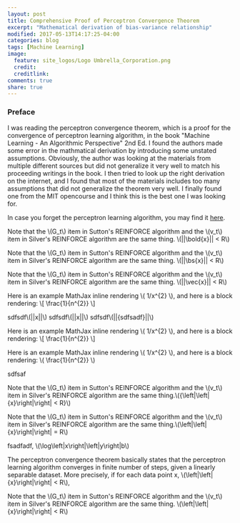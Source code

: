 ```yaml
---
layout: post
title: Comprehensive Proof of Perceptron Convergence Theorem
excerpt: "Mathematical derivation of bias-variance relationship"
modified: 2017-05-13T14:17:25-04:00
categories: blog
tags: [Machine Learning]
image:
  feature: site_logos/Logo Umbrella_Corporation.png
  credit: 
  creditlink: 
comments: true
share: true
---
```


### Preface

I was reading the perceptron convergence theorem, which is a proof for the convergence of perceptron learning algorithm, in the book "Machine Learning - An Algorithmic Perspective" 2nd Ed. I found the authors made some error in the mathmatical derivation by introducing some unstated assumptions. Obviously, the author was looking at the materials from multiple different sources but did not generalize it very well to match his proceeding writings in the book. I then tried to look up the right derivation on the internet, and I found that most of the materials includes too many assumptions that did not generalize the theorem very well. I finally found one from the MIT opencourse and I think this is the best one I was looking for.

In case you forget the perceptron learning algorithm, you may find it [here](/downloads/blog/2017-05-15-Perceptron-Convergence-Theorem/perceptron_learning_algorithm.pdf).

Note that the \\(G_t\\) item in Sutton's REINFORCE algorithm and the \\(v_t\\) item in Silver's REINFORCE algorithm are the same thing. \\(\||\bold{x}\|| < R\\)

Note that the \\(G_t\\) item in Sutton's REINFORCE algorithm and the \\(v_t\\) item in Silver's REINFORCE algorithm are the same thing. \\(\||\bs{x}\|| < R\\)

Note that the \\(G_t\\) item in Sutton's REINFORCE algorithm and the \\(v_t\\) item in Silver's REINFORCE algorithm are the same thing. \\(\||\vec{x}\|| < R\\)











Here is an example MathJax inline rendering \\( 1/x^{2} \\), and here is a block rendering: 
\\[ \frac{1}{n^{2}} \\]


sdfsdf\\(\||x\||\\)
sdfsdf\\(\|\|x\|\|\\)
sdfsdf\\(\|\|{sdfsadf}\|\|\\)


Here is an example MathJax inline rendering \\( 1/x^{2} \\), and here is a block rendering: \\[ \frac{1}{n^{2}} \\]

Here is an example MathJax inline rendering \\( 1/x^{2} \\), and here is a block rendering: \\( \frac{1}{n^{2}} \\)

sdfsaf


Note that the \\(G_t\\) item in Sutton's REINFORCE algorithm and the \\(v_t\\) item in Silver's REINFORCE algorithm are the same thing.\\({\left|\left|\{x}\right|\right| < R}\\)

Note that the \\(G_t\\) item in Sutton's REINFORCE algorithm and the \\(v_t\\) item in Silver's REINFORCE algorithm are the same thing.\\(\left|\left|\{x}\right|\right| = R\\)


fsadfadf, \\(\log\left|x\right|\left|y\right|b\\)



The perceptron convergence theorem basically states that the perceptron learning algorithm converges in finite number of steps, given a linearly separable dataset. More precisely, if for each data point x, \\(\left|\left|\{x}\right|\right| < R\\),



Note that the \\(G_t\\) item in Sutton's REINFORCE algorithm and the \\(v_t\\) item in Silver's REINFORCE algorithm are the same thing.
\\(\left|\left|\{x}\right|\right| < R\\)